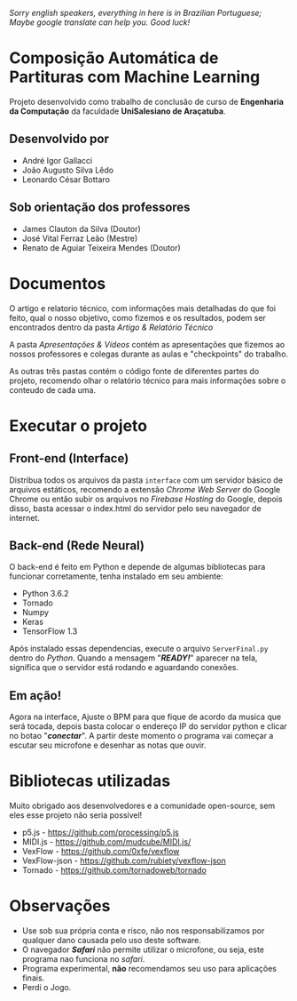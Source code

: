 _Sorry english speakers, everything in here is in Brazilian Portuguese; Maybe google translate can help you. Good luck!_

# Composição Automática de Partituras com Machine Learning

Projeto desenvolvido como trabalho de conclusão de curso de **Engenharia da Computação** da faculdade **UniSalesiano de Araçatuba**.

## Desenvolvido por
- André Igor Gallacci
- João Augusto Silva Lêdo
- Leonardo César Bottaro

## Sob orientação dos professores
- James Clauton da Silva (Doutor)
- José Vital Ferraz Leão (Mestre)
- Renato de Aguiar Teixeira Mendes (Doutor)

# Documentos
O artigo e relatorio técnico, com informações mais detalhadas do que foi feito, qual o nosso objetivo, como fizemos e os resultados, podem ser encontrados dentro da pasta _Artigo & Relatório Técnico_

A pasta _Apresentações & Vídeos_ contém as apresentações que fizemos ao nossos professores e colegas durante as aulas e "checkpoints" do trabalho.

As outras três pastas contém o código fonte de diferentes partes do projeto, recomendo olhar o relatório técnico para mais informações sobre o conteudo de cada uma.

# Executar o projeto
## Front-end (Interface)
Distribua todos os arquivos da pasta `interface` com um servidor básico de arquivos estáticos, recomendo a extensão _Chrome Web Server_ do Google Chrome ou então subir os arquivos no _Firebase Hosting_ do Google, depois disso, basta acessar o index.html do servidor pelo seu navegador de internet.

## Back-end (Rede Neural)
O back-end é feito em Python e depende de algumas bibliotecas para funcionar corretamente, tenha instalado em seu ambiente:
- Python 3.6.2
- Tornado
- Numpy
- Keras
- TensorFlow 1.3

Após instalado essas dependencias, execute o arquivo `ServerFinal.py` dentro do _Python_. Quando a mensagem "**_READY!_**" aparecer na tela, significa que o servidor está rodando e aguardando conexões.

## Em ação!
Agora na interface, Ajuste o BPM para que fique de acordo da musica que será tocada, depois basta colocar o endereço IP do servidor python e  clicar no botao "**_conectar_**". A partir deste momento o programa vai começar a escutar seu microfone e desenhar as notas que ouvir.

# Bibliotecas utilizadas
Muito obrigado aos desenvolvedores e a comunidade open-source, sem eles esse projeto não seria possível!
- p5.js - https://github.com/processing/p5.js
- MIDI.js - https://github.com/mudcube/MIDI.js/
- VexFlow - https://github.com/0xfe/vexflow
- VexFlow-json - https://github.com/rubiety/vexflow-json
- Tornado - https://github.com/tornadoweb/tornado

# Observações
- Use sob sua própria conta e risco, não nos responsabilizamos por qualquer dano causada pelo uso deste software.
- O navegador **_Safari_** não permite utilizar o microfone, ou seja, este programa nao funciona no _safari_.
- Programa experimental, **não** recomendamos seu uso para aplicações finais.
- Perdi o Jogo.